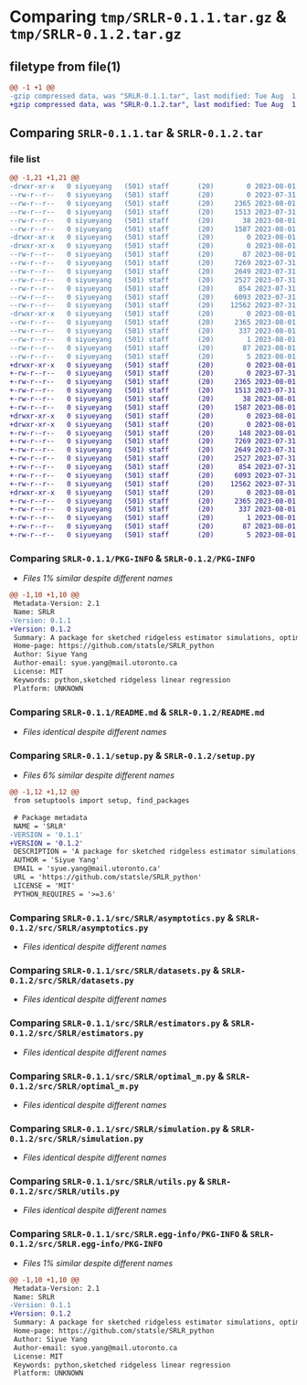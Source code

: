 # Comparing `tmp/SRLR-0.1.1.tar.gz` & `tmp/SRLR-0.1.2.tar.gz`

## filetype from file(1)

```diff
@@ -1 +1 @@
-gzip compressed data, was "SRLR-0.1.1.tar", last modified: Tue Aug  1 19:09:04 2023, max compression
+gzip compressed data, was "SRLR-0.1.2.tar", last modified: Tue Aug  1 19:20:19 2023, max compression
```

## Comparing `SRLR-0.1.1.tar` & `SRLR-0.1.2.tar`

### file list

```diff
@@ -1,21 +1,21 @@
-drwxr-xr-x   0 siyueyang   (501) staff       (20)        0 2023-08-01 19:09:04.823789 SRLR-0.1.1/
--rw-r--r--   0 siyueyang   (501) staff       (20)        0 2023-07-31 19:49:25.000000 SRLR-0.1.1/LICENSE
--rw-r--r--   0 siyueyang   (501) staff       (20)     2365 2023-08-01 19:09:04.823385 SRLR-0.1.1/PKG-INFO
--rw-r--r--   0 siyueyang   (501) staff       (20)     1513 2023-07-31 19:48:02.000000 SRLR-0.1.1/README.md
--rw-r--r--   0 siyueyang   (501) staff       (20)       38 2023-08-01 19:09:04.823940 SRLR-0.1.1/setup.cfg
--rw-r--r--   0 siyueyang   (501) staff       (20)     1587 2023-08-01 19:08:41.000000 SRLR-0.1.1/setup.py
-drwxr-xr-x   0 siyueyang   (501) staff       (20)        0 2023-08-01 19:09:04.814741 SRLR-0.1.1/src/
-drwxr-xr-x   0 siyueyang   (501) staff       (20)        0 2023-08-01 19:09:04.819213 SRLR-0.1.1/src/SRLR/
--rw-r--r--   0 siyueyang   (501) staff       (20)       87 2023-08-01 19:07:37.000000 SRLR-0.1.1/src/SRLR/__init__.py
--rw-r--r--   0 siyueyang   (501) staff       (20)     7269 2023-07-31 21:25:12.000000 SRLR-0.1.1/src/SRLR/asymptotics.py
--rw-r--r--   0 siyueyang   (501) staff       (20)     2649 2023-07-31 21:25:20.000000 SRLR-0.1.1/src/SRLR/datasets.py
--rw-r--r--   0 siyueyang   (501) staff       (20)     2527 2023-07-31 19:48:02.000000 SRLR-0.1.1/src/SRLR/estimators.py
--rw-r--r--   0 siyueyang   (501) staff       (20)      854 2023-07-31 19:48:02.000000 SRLR-0.1.1/src/SRLR/optimal_m.py
--rw-r--r--   0 siyueyang   (501) staff       (20)     6093 2023-07-31 19:48:02.000000 SRLR-0.1.1/src/SRLR/simulation.py
--rw-r--r--   0 siyueyang   (501) staff       (20)    12562 2023-07-31 19:48:02.000000 SRLR-0.1.1/src/SRLR/utils.py
-drwxr-xr-x   0 siyueyang   (501) staff       (20)        0 2023-08-01 19:09:04.822568 SRLR-0.1.1/src/SRLR.egg-info/
--rw-r--r--   0 siyueyang   (501) staff       (20)     2365 2023-08-01 19:09:04.000000 SRLR-0.1.1/src/SRLR.egg-info/PKG-INFO
--rw-r--r--   0 siyueyang   (501) staff       (20)      337 2023-08-01 19:09:04.000000 SRLR-0.1.1/src/SRLR.egg-info/SOURCES.txt
--rw-r--r--   0 siyueyang   (501) staff       (20)        1 2023-08-01 19:09:04.000000 SRLR-0.1.1/src/SRLR.egg-info/dependency_links.txt
--rw-r--r--   0 siyueyang   (501) staff       (20)       87 2023-08-01 19:09:04.000000 SRLR-0.1.1/src/SRLR.egg-info/requires.txt
--rw-r--r--   0 siyueyang   (501) staff       (20)        5 2023-08-01 19:09:04.000000 SRLR-0.1.1/src/SRLR.egg-info/top_level.txt
+drwxr-xr-x   0 siyueyang   (501) staff       (20)        0 2023-08-01 19:20:19.344045 SRLR-0.1.2/
+-rw-r--r--   0 siyueyang   (501) staff       (20)        0 2023-07-31 19:49:25.000000 SRLR-0.1.2/LICENSE
+-rw-r--r--   0 siyueyang   (501) staff       (20)     2365 2023-08-01 19:20:19.343773 SRLR-0.1.2/PKG-INFO
+-rw-r--r--   0 siyueyang   (501) staff       (20)     1513 2023-07-31 19:48:02.000000 SRLR-0.1.2/README.md
+-rw-r--r--   0 siyueyang   (501) staff       (20)       38 2023-08-01 19:20:19.344146 SRLR-0.1.2/setup.cfg
+-rw-r--r--   0 siyueyang   (501) staff       (20)     1587 2023-08-01 19:20:16.000000 SRLR-0.1.2/setup.py
+drwxr-xr-x   0 siyueyang   (501) staff       (20)        0 2023-08-01 19:20:19.337256 SRLR-0.1.2/src/
+drwxr-xr-x   0 siyueyang   (501) staff       (20)        0 2023-08-01 19:20:19.341467 SRLR-0.1.2/src/SRLR/
+-rw-r--r--   0 siyueyang   (501) staff       (20)      148 2023-08-01 19:20:07.000000 SRLR-0.1.2/src/SRLR/__init__.py
+-rw-r--r--   0 siyueyang   (501) staff       (20)     7269 2023-07-31 21:25:12.000000 SRLR-0.1.2/src/SRLR/asymptotics.py
+-rw-r--r--   0 siyueyang   (501) staff       (20)     2649 2023-07-31 21:25:20.000000 SRLR-0.1.2/src/SRLR/datasets.py
+-rw-r--r--   0 siyueyang   (501) staff       (20)     2527 2023-07-31 19:48:02.000000 SRLR-0.1.2/src/SRLR/estimators.py
+-rw-r--r--   0 siyueyang   (501) staff       (20)      854 2023-07-31 19:48:02.000000 SRLR-0.1.2/src/SRLR/optimal_m.py
+-rw-r--r--   0 siyueyang   (501) staff       (20)     6093 2023-07-31 19:48:02.000000 SRLR-0.1.2/src/SRLR/simulation.py
+-rw-r--r--   0 siyueyang   (501) staff       (20)    12562 2023-07-31 19:48:02.000000 SRLR-0.1.2/src/SRLR/utils.py
+drwxr-xr-x   0 siyueyang   (501) staff       (20)        0 2023-08-01 19:20:19.343318 SRLR-0.1.2/src/SRLR.egg-info/
+-rw-r--r--   0 siyueyang   (501) staff       (20)     2365 2023-08-01 19:20:19.000000 SRLR-0.1.2/src/SRLR.egg-info/PKG-INFO
+-rw-r--r--   0 siyueyang   (501) staff       (20)      337 2023-08-01 19:20:19.000000 SRLR-0.1.2/src/SRLR.egg-info/SOURCES.txt
+-rw-r--r--   0 siyueyang   (501) staff       (20)        1 2023-08-01 19:20:19.000000 SRLR-0.1.2/src/SRLR.egg-info/dependency_links.txt
+-rw-r--r--   0 siyueyang   (501) staff       (20)       87 2023-08-01 19:20:19.000000 SRLR-0.1.2/src/SRLR.egg-info/requires.txt
+-rw-r--r--   0 siyueyang   (501) staff       (20)        5 2023-08-01 19:20:19.000000 SRLR-0.1.2/src/SRLR.egg-info/top_level.txt
```

### Comparing `SRLR-0.1.1/PKG-INFO` & `SRLR-0.1.2/PKG-INFO`

 * *Files 1% similar despite different names*

```diff
@@ -1,10 +1,10 @@
 Metadata-Version: 2.1
 Name: SRLR
-Version: 0.1.1
+Version: 0.1.2
 Summary: A package for sketched ridgeless estimator simulations, optimizing generalization. Identify the best sketching size to minimize out-of-sample risks. Stable risk curves in optimally sketched estimator eliminate peaks found in full-sample estimator. SRLR offers practical method to discover the ideal sketching size.
 Home-page: https://github.com/statsle/SRLR_python
 Author: Siyue Yang
 Author-email: syue.yang@mail.utoronto.ca
 License: MIT
 Keywords: python,sketched ridgeless linear regression
 Platform: UNKNOWN
```

### Comparing `SRLR-0.1.1/README.md` & `SRLR-0.1.2/README.md`

 * *Files identical despite different names*

### Comparing `SRLR-0.1.1/setup.py` & `SRLR-0.1.2/setup.py`

 * *Files 6% similar despite different names*

```diff
@@ -1,12 +1,12 @@
 from setuptools import setup, find_packages
 
 # Package metadata
 NAME = 'SRLR'
-VERSION = '0.1.1'
+VERSION = '0.1.2'
 DESCRIPTION = 'A package for sketched ridgeless estimator simulations, optimizing generalization. Identify the best sketching size to minimize out-of-sample risks. Stable risk curves in optimally sketched estimator eliminate peaks found in full-sample estimator. SRLR offers practical method to discover the ideal sketching size.'
 AUTHOR = 'Siyue Yang'
 EMAIL = 'syue.yang@mail.utoronto.ca'
 URL = 'https://github.com/statsle/SRLR_python'
 LICENSE = 'MIT'
 PYTHON_REQUIRES = '>=3.6'
```

### Comparing `SRLR-0.1.1/src/SRLR/asymptotics.py` & `SRLR-0.1.2/src/SRLR/asymptotics.py`

 * *Files identical despite different names*

### Comparing `SRLR-0.1.1/src/SRLR/datasets.py` & `SRLR-0.1.2/src/SRLR/datasets.py`

 * *Files identical despite different names*

### Comparing `SRLR-0.1.1/src/SRLR/estimators.py` & `SRLR-0.1.2/src/SRLR/estimators.py`

 * *Files identical despite different names*

### Comparing `SRLR-0.1.1/src/SRLR/optimal_m.py` & `SRLR-0.1.2/src/SRLR/optimal_m.py`

 * *Files identical despite different names*

### Comparing `SRLR-0.1.1/src/SRLR/simulation.py` & `SRLR-0.1.2/src/SRLR/simulation.py`

 * *Files identical despite different names*

### Comparing `SRLR-0.1.1/src/SRLR/utils.py` & `SRLR-0.1.2/src/SRLR/utils.py`

 * *Files identical despite different names*

### Comparing `SRLR-0.1.1/src/SRLR.egg-info/PKG-INFO` & `SRLR-0.1.2/src/SRLR.egg-info/PKG-INFO`

 * *Files 1% similar despite different names*

```diff
@@ -1,10 +1,10 @@
 Metadata-Version: 2.1
 Name: SRLR
-Version: 0.1.1
+Version: 0.1.2
 Summary: A package for sketched ridgeless estimator simulations, optimizing generalization. Identify the best sketching size to minimize out-of-sample risks. Stable risk curves in optimally sketched estimator eliminate peaks found in full-sample estimator. SRLR offers practical method to discover the ideal sketching size.
 Home-page: https://github.com/statsle/SRLR_python
 Author: Siyue Yang
 Author-email: syue.yang@mail.utoronto.ca
 License: MIT
 Keywords: python,sketched ridgeless linear regression
 Platform: UNKNOWN
```

